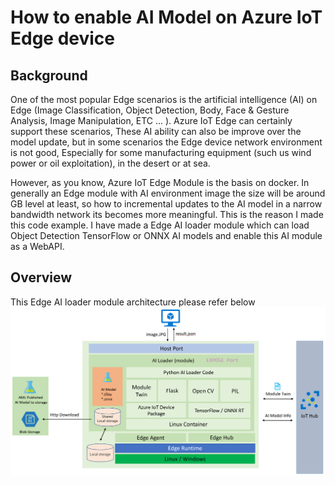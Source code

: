 # How to enable AI Model on Azure IoT Edge device

## Background

One of the most popular Edge scenarios is the artificial intelligence (AI) on Edge (Image Classification, Object Detection, Body, Face & Gesture Analysis, Image Manipulation, ETC ... ). Azure IoT Edge can certainly support these scenarios, These AI ability can also be improve over the model update, but in some scenarios the Edge device network environment is not good, Especially for some manufacturing equipment (such us wind power or oil exploitation), in the desert or at sea.

However, as you know, Azure IoT Edge Module is the basis on docker. In generally an Edge module with AI environment image the size will be around GB level at least, so how to incremental updates to the AI model in a narrow bandwidth network its becomes more meaningful. This is the reason I made this code example. I have made a Edge AI loader module which can load Object Detection TensorFlow or ONNX AI models and enable this AI module as a WebAPI.

## Overview

This Edge AI loader module architecture please refer below
![image](image/architecture_diagram.png)
